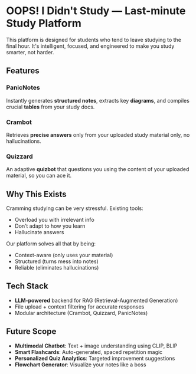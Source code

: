 # OOPS! I Didn't Study — Last-minute Study Platform
This platform is designed for students who tend to leave studying to the final hour. It's intelligent, focused, and engineered to make you study smarter, not harder.

## Features
### PanicNotes
Instantly generates **structured notes**, extracts key **diagrams**, and compiles crucial **tables** from your study docs.
### Crambot
Retrieves **precise answers** only from your uploaded study material only, no hallucinations.
### Quizzard
An adaptive **quizbot** that questions you using the content of your uploaded material, so you can ace it.

## Why This Exists
Cramming studying can be very stressful. Existing tools:
- Overload you with irrelevant info
- Don’t adapt to how you learn
- Hallucinate answers

Our platform solves all that by being:
- Context-aware (only uses your material)
- Structured (turns mess into notes)
- Reliable (eliminates hallucinations)

## Tech Stack
- **LLM-powered** backend for RAG (Retrieval-Augmented Generation)
- File upload + context filtering for accurate responses
- Modular architecture (Crambot, Quizzard, PanicNotes)

## Future Scope
- **Multimodal Chatbot**: Text + image understanding using CLIP, BLIP
- **Smart Flashcards**: Auto-generated, spaced repetition magic
- **Personalized Quiz Analytics**: Targeted improvement suggestions
- **Flowchart Generator**: Visualize your notes like a boss

